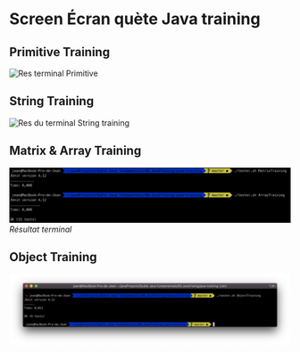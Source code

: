 # Screen Écran quète Java training
## Primitive Training   
![Res terminal Primitive](https://github.com/Cyanurzz/java-training/blob/master/src/exercices/img/Primitive.png)   
## String Training
![Res du terminal String training](https://github.com/Cyanurzz/java-training/blob/master/src/exercices/img/StringTrainingResult.png)   
## Matrix & Array Training
![Test Array & Matrix](https://github.com/Cyanurzz/Java_Beginning/blob/Java_Training_1_2_3/img/ARR+Matrix.png?raw=true)
_Résultat terminal_   
## Object Training  
![Test Object Trainig](https://github.com/Cyanurzz/Java_Beginning/blob/Java_Training_1_2_3/img/ObjectTraining.png?raw=true)
